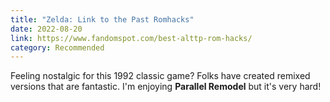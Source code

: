 ```yaml
---
title: "Zelda: Link to the Past Romhacks"
date: 2022-08-20
link: https://www.fandomspot.com/best-alttp-rom-hacks/
category: Recommended
---
```

Feeling nostalgic for this 1992 classic game? Folks have created remixed versions that are fantastic. I'm enjoying **Parallel Remodel** but it's very hard!